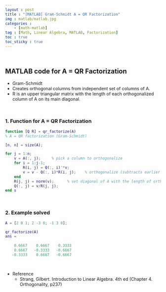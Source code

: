 ```yaml
---
layout : post
title : "[MATLAB] Gram-Schmidt A = QR Factorization"
img : matlab/matlab.jpg
categories : 
    - [math-matlab]
tag : [Math, Linear Algebra, MATLAB, Factorization]
toc : true
toc_sticky : true
---
```


<br/>

## MATLAB code for A = QR Factorization
- Gram-Schmidt
- Creates orthogonal columns from independent set of columns of A.
- R is an upper triangular matrix with the length of each orthogonalized column of A on its main diagonal.

<br/>

### 1. Function for A = QR Factorization


```matlab
function [Q R] = qr_factorize(A)
% A = QR factorization (Gram-Schmidt)

[n, n] = size(A); 

for j = 1:n;
    v = A(:, j);     % pick a column to orthogonalize
    for i = 1:j-1;
        R(i, j) = Q(:, i)'*v;      
        v = v - Q(:, i)*R(i, j);    % orthogonalize (subtracts earlier projections)
    end
    R(j, j) = norm(v);      % set diagonal of A with the length of orthogonalized column of A
    Q(:, j) = v/R(j, j);
end s
```

<br/>

### 2. Example solved 


```matlab
A = [2 0 1; 2 -3 0; -1 3 0];

qr_factorize(A) 
ans =
 
    0.6667    0.6667    0.3333
    0.6667   -0.3333   -0.6667
   -0.3333    0.6667   -0.6667
```

<br/>


- Reference 
    - Strang, Gilbert. Introduction to Linear Algebra. 4th ed (Chapter 4. Orthogonality, p237)


